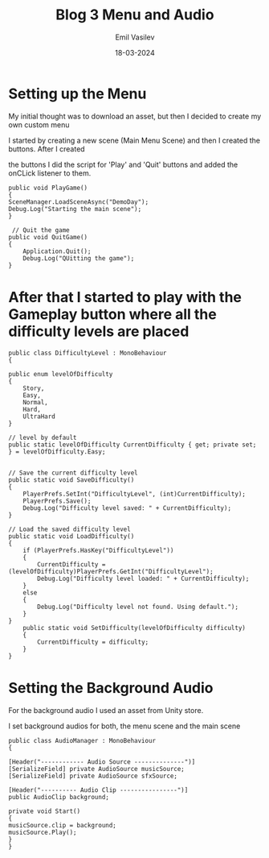 ﻿---
title: "Blog 3 Menu and Audio"
author: "Emil Vasilev"
date: "18-03-2024"
version: "0.1"
---


#  Setting up the Menu

My initial thought was to download an asset, but then I decided to create my own custom menu

I started by creating a new scene (Main Menu Scene) and then I created the buttons. After I created

the buttons I did the script for 'Play' and 'Quit' buttons and added the onCLick listener to them.

    public void PlayGame()
    {
    SceneManager.LoadSceneAsync("DemoDay");
    Debug.Log("Starting the main scene");
    }

     // Quit the game
    public void QuitGame()
    {
        Application.Quit();
        Debug.Log("QUitting the game");
    }
# After that I started to play with the Gameplay button where all the difficulty levels are placed 


    public class DifficultyLevel : MonoBehaviour
    {

    public enum levelOfDifficulty
    {
        Story,
        Easy,
        Normal,
        Hard,
        UltraHard
    }

    // level by default
    public static levelOfDifficulty CurrentDifficulty { get; private set; } = levelOfDifficulty.Easy;

    
    // Save the current difficulty level
    public static void SaveDifficulty()
    {
        PlayerPrefs.SetInt("DifficultyLevel", (int)CurrentDifficulty);
        PlayerPrefs.Save();
        Debug.Log("Difficulty level saved: " + CurrentDifficulty);
    }

    // Load the saved difficulty level
    public static void LoadDifficulty()
    {
        if (PlayerPrefs.HasKey("DifficultyLevel"))
        {
            CurrentDifficulty = (levelOfDifficulty)PlayerPrefs.GetInt("DifficultyLevel");
            Debug.Log("Difficulty level loaded: " + CurrentDifficulty);
        }
        else
        {
            Debug.Log("Difficulty level not found. Using default.");
        }
    }
        public static void SetDifficulty(levelOfDifficulty difficulty)
        {
            CurrentDifficulty = difficulty;
        }
    }


# Setting the Background Audio

For the background audio I used an asset from Unity store.

I set background audios for both, the menu scene and the main scene

    public class AudioManager : MonoBehaviour
    {

    [Header("------------ Audio Source --------------")]
    [SerializeField] private AudioSource musicSource;
    [SerializeField] private AudioSource sfxSource;

    [Header("---------- Audio Clip ----------------")]
    public AudioClip background;

    private void Start()
    {
    musicSource.clip = background;
    musicSource.Play();
    }
    }

